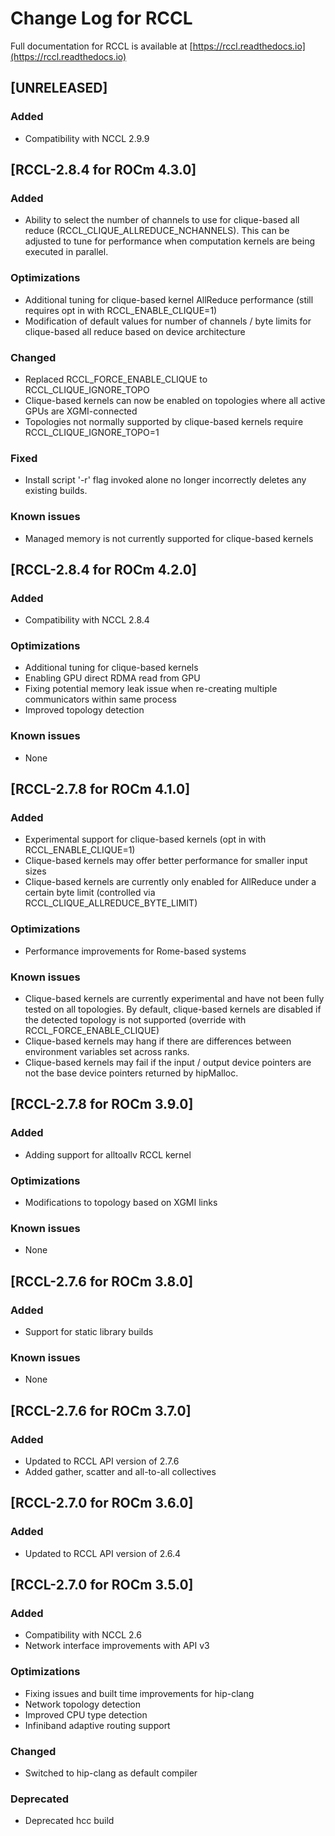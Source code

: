 # Change Log for RCCL

Full documentation for RCCL is available at [https://rccl.readthedocs.io](https://rccl.readthedocs.io)
## [UNRELEASED]
### Added
- Compatibility with NCCL 2.9.9

## [RCCL-2.8.4 for ROCm 4.3.0]
### Added
- Ability to select the number of channels to use for clique-based all reduce (RCCL_CLIQUE_ALLREDUCE_NCHANNELS).  This can be adjusted to tune for performance when computation kernels are being executed in parallel.
### Optimizations
- Additional tuning for clique-based kernel AllReduce performance (still requires opt in with RCCL_ENABLE_CLIQUE=1)
- Modification of default values for number of channels / byte limits for clique-based all reduce based on device architecture
### Changed
- Replaced RCCL_FORCE_ENABLE_CLIQUE to RCCL_CLIQUE_IGNORE_TOPO
- Clique-based kernels can now be enabled on topologies where all active GPUs are XGMI-connected
- Topologies not normally supported by clique-based kernels require RCCL_CLIQUE_IGNORE_TOPO=1
### Fixed
- Install script '-r' flag invoked alone no longer incorrectly deletes any existing builds.
### Known issues
- Managed memory is not currently supported for clique-based kernels

## [RCCL-2.8.4 for ROCm 4.2.0]
### Added
- Compatibility with NCCL 2.8.4

### Optimizations
- Additional tuning for clique-based kernels
- Enabling GPU direct RDMA read from GPU
- Fixing potential memory leak issue when re-creating multiple communicators within same process
- Improved topology detection
### Known issues
- None

## [RCCL-2.7.8 for ROCm 4.1.0]
### Added
- Experimental support for clique-based kernels (opt in with RCCL_ENABLE_CLIQUE=1)
- Clique-based kernels may offer better performance for smaller input sizes
- Clique-based kernels are currently only enabled for AllReduce under a certain byte limit (controlled via RCCL_CLIQUE_ALLREDUCE_BYTE_LIMIT)
### Optimizations
- Performance improvements for Rome-based systems
### Known issues
- Clique-based kernels are currently experimental and have not been fully tested on all topologies.  By default, clique-based kernels are disabled if the detected topology is not supported (override with RCCL_FORCE_ENABLE_CLIQUE)
- Clique-based kernels may hang if there are differences between environment variables set across ranks.
- Clique-based kernels may fail if the input / output device pointers are not the base device pointers returned by hipMalloc.


## [RCCL-2.7.8 for ROCm 3.9.0]
### Added
- Adding support for alltoallv RCCL kernel
### Optimizations
- Modifications to topology based on XGMI links
### Known issues
- None

## [RCCL-2.7.6 for ROCm 3.8.0]
### Added
- Support for static library builds
### Known issues
- None

## [RCCL-2.7.6 for ROCm 3.7.0]
### Added
- Updated to RCCL API version of 2.7.6
- Added gather, scatter and all-to-all collectives

## [RCCL-2.7.0 for ROCm 3.6.0]
### Added
- Updated to RCCL API version of 2.6.4

## [RCCL-2.7.0 for ROCm 3.5.0]
### Added
- Compatibility with NCCL 2.6
- Network interface improvements with API v3
### Optimizations
- Fixing issues and built time improvements for hip-clang
- Network topology detection
- Improved CPU type detection
- Infiniband adaptive routing support
### Changed
- Switched to hip-clang as default compiler
### Deprecated
- Deprecated hcc build
